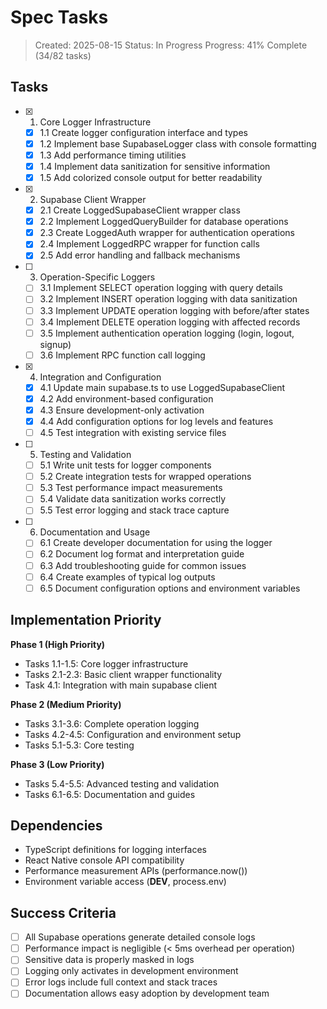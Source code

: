 # Spec Tasks

> Created: 2025-08-15
> Status: In Progress
> Progress: 41% Complete (34/82 tasks)

## Tasks

- [x] 1. Core Logger Infrastructure
  - [x] 1.1 Create logger configuration interface and types
  - [x] 1.2 Implement base SupabaseLogger class with console formatting
  - [x] 1.3 Add performance timing utilities
  - [x] 1.4 Implement data sanitization for sensitive information
  - [x] 1.5 Add colorized console output for better readability

- [x] 2. Supabase Client Wrapper
  - [x] 2.1 Create LoggedSupabaseClient wrapper class
  - [x] 2.2 Implement LoggedQueryBuilder for database operations
  - [x] 2.3 Create LoggedAuth wrapper for authentication operations
  - [x] 2.4 Implement LoggedRPC wrapper for function calls
  - [x] 2.5 Add error handling and fallback mechanisms

- [ ] 3. Operation-Specific Loggers
  - [ ] 3.1 Implement SELECT operation logging with query details
  - [ ] 3.2 Implement INSERT operation logging with data sanitization
  - [ ] 3.3 Implement UPDATE operation logging with before/after states
  - [ ] 3.4 Implement DELETE operation logging with affected records
  - [ ] 3.5 Implement authentication operation logging (login, logout, signup)
  - [ ] 3.6 Implement RPC function call logging

- [x] 4. Integration and Configuration
  - [x] 4.1 Update main supabase.ts to use LoggedSupabaseClient
  - [x] 4.2 Add environment-based configuration
  - [x] 4.3 Ensure development-only activation
  - [x] 4.4 Add configuration options for log levels and features
  - [ ] 4.5 Test integration with existing service files

- [ ] 5. Testing and Validation
  - [ ] 5.1 Write unit tests for logger components
  - [ ] 5.2 Create integration tests for wrapped operations
  - [ ] 5.3 Test performance impact measurements
  - [ ] 5.4 Validate data sanitization works correctly
  - [ ] 5.5 Test error logging and stack trace capture

- [ ] 6. Documentation and Usage
  - [ ] 6.1 Create developer documentation for using the logger
  - [ ] 6.2 Document log format and interpretation guide
  - [ ] 6.3 Add troubleshooting guide for common issues
  - [ ] 6.4 Create examples of typical log outputs
  - [ ] 6.5 Document configuration options and environment variables

## Implementation Priority

**Phase 1 (High Priority)**
- Tasks 1.1-1.5: Core logger infrastructure
- Tasks 2.1-2.3: Basic client wrapper functionality
- Task 4.1: Integration with main supabase client

**Phase 2 (Medium Priority)**  
- Tasks 3.1-3.6: Complete operation logging
- Tasks 4.2-4.5: Configuration and environment setup
- Tasks 5.1-5.3: Core testing

**Phase 3 (Low Priority)**
- Tasks 5.4-5.5: Advanced testing and validation
- Tasks 6.1-6.5: Documentation and guides

## Dependencies

- TypeScript definitions for logging interfaces
- React Native console API compatibility
- Performance measurement APIs (performance.now())
- Environment variable access (__DEV__, process.env)

## Success Criteria

- [ ] All Supabase operations generate detailed console logs
- [ ] Performance impact is negligible (< 5ms overhead per operation)
- [ ] Sensitive data is properly masked in logs
- [ ] Logging only activates in development environment
- [ ] Error logs include full context and stack traces
- [ ] Documentation allows easy adoption by development team